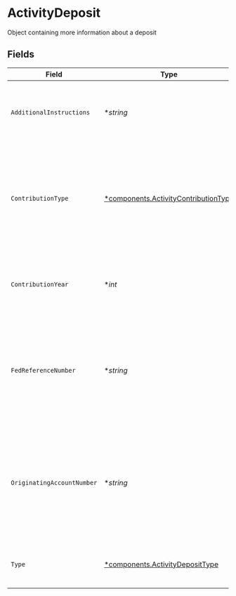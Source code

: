 # ActivityDeposit

Object containing more information about a deposit


## Fields

| Field                                                                                                                              | Type                                                                                                                               | Required                                                                                                                           | Description                                                                                                                        | Example                                                                                                                            |
| ---------------------------------------------------------------------------------------------------------------------------------- | ---------------------------------------------------------------------------------------------------------------------------------- | ---------------------------------------------------------------------------------------------------------------------------------- | ---------------------------------------------------------------------------------------------------------------------------------- | ---------------------------------------------------------------------------------------------------------------------------------- |
| `AdditionalInstructions`                                                                                                           | **string*                                                                                                                          | :heavy_minus_sign:                                                                                                                 | Free form text field providing additional information about a transaction                                                          | Deposit Instruction                                                                                                                |
| `ContributionType`                                                                                                                 | [*components.ActivityContributionType](../../models/components/activitycontributiontype.md)                                        | :heavy_minus_sign:                                                                                                                 | Enum Representing whether the deposit is a new contribution to a retirement account or a rollover from a different account         | REGULAR                                                                                                                            |
| `ContributionYear`                                                                                                                 | **int*                                                                                                                             | :heavy_minus_sign:                                                                                                                 | Integer representing the tax year the contribution should be applied to                                                            | 2023                                                                                                                               |
| `FedReferenceNumber`                                                                                                               | **string*                                                                                                                          | :heavy_minus_sign:                                                                                                                 | Unique tracking number provided to allow tracking a wire transfer from the initiating bank to the receiving bank                   | FedRef# 20240522000000                                                                                                             |
| `OriginatingAccountNumber`                                                                                                         | **string*                                                                                                                          | :heavy_minus_sign:                                                                                                                 | Human readable account identifier for the account the assets were journaled from. To be populated when the Deposit type is Journal | 01HBRQ5BW6ZAY4BNWP4GWRD80X                                                                                                         |
| `Type`                                                                                                                             | [*components.ActivityDepositType](../../models/components/activitydeposittype.md)                                                  | :heavy_minus_sign:                                                                                                                 | The mechanism by which funds were deposited                                                                                        | ACH                                                                                                                                |